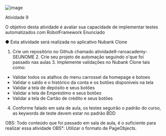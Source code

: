 ![image](https://github.com/mariacfs15/atividade9--raroacademy-MARIACRISTINA-SILVA/assets/97346690/a0421bd6-db88-41d4-be85-01d20e7ab388)

Atividade 9 

O objetivo desta atividade é avaliar sua capacidade de implementar testes automatizados com RobotFramework 
Enunciado 

● Esta atividade será realizada no aplicativo Nubank Clone 

1. Crie um repositório no Github chamado atividade9-raroacademy-SEUNOME 2. Crie seu projeto de automação seguindo o'que foi passado nas aulas 3. Implemente validações no Nubank Clone tais como: 
- Validar todos os atalhos do menu carrossel da homepage e botoes 
- Validar o saldo e o histórico da conta e os botões disponíveis na tela 
- Validar a tela de depósito e seus botões 
- Validar a tela de Empréstimo e seus botões 
- Validar a tela de Cartão de crédito e seus botões
  
4. Conforme falado em sala de aula, os testes seguirão o padrão do curso, as keywords de teste devem estar no padrão BDD
   
OBS: Todo conteúdo que foi passado em sala de aula, é o suficiente para realizar essa atividade 
OBS²: Utilizar o formato de PageObjects.
